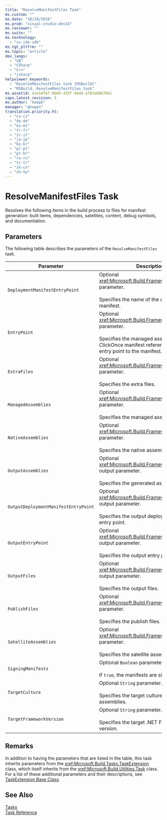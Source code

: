 ```yaml
---
title: "ResolveManifestFiles Task"
ms.custom: ""
ms.date: "10/19/2016"
ms.prod: "visual-studio-dev14"
ms.reviewer: ""
ms.suite: ""
ms.technology: 
  - "vs-ide-sdk"
ms.tgt_pltfrm: ""
ms.topic: "article"
dev_langs: 
  - "VB"
  - "CSharp"
  - "C++"
  - "jsharp"
helpviewer_keywords: 
  - "ResolveManifestFiles task [MSBuild]"
  - "MSBuild, ResolveManifestFiles task"
ms.assetid: e1e14f67-9b69-433f-94d4-a783a68676b2
caps.latest.revision: 5
ms.author: "kempb"
manager: "ghogen"
translation.priority.ht: 
  - "cs-cz"
  - "de-de"
  - "es-es"
  - "fr-fr"
  - "it-it"
  - "ja-jp"
  - "ko-kr"
  - "pl-pl"
  - "pt-br"
  - "ru-ru"
  - "tr-tr"
  - "zh-cn"
  - "zh-tw"
---
```

# ResolveManifestFiles Task
Resolves the following items in the build process to files for manifest generation: built items, dependencies, satellites, content, debug symbols, and documentation.  
  
## Parameters  
 The following table describes the parameters of the `ResolveManifestFiles` task.  
  
|Parameter|Description|  
|---------------|-----------------|  
|`DeploymentManifestEntryPoint`|Optional <xref:Microsoft.Build.Framework.ITaskItem> parameter.<br /><br /> Specifies the name of the deployment manifest.|  
|`EntryPoint`|Optional <xref:Microsoft.Build.Framework.ITaskItem> parameter.<br /><br /> Specifies the managed assembly or ClickOnce manifest reference that is the entry point to the manifest.|  
|`ExtraFiles`|Optional <xref:Microsoft.Build.Framework.ITaskItem>`[]` parameter.<br /><br /> Specifies the extra files.|  
|`ManagedAssemblies`|Optional <xref:Microsoft.Build.Framework.ITaskItem>`[]` parameter.<br /><br /> Specifies the managed assemblies.|  
|`NativeAssemblies`|Optional <xref:Microsoft.Build.Framework.ITaskItem>`[]` parameter.<br /><br /> Specifies the native assemblies.|  
|`OutputAssemblies`|Optional <xref:Microsoft.Build.Framework.ITaskItem>`[]` output parameter.<br /><br /> Specifies the generated assemblies.|  
|`OutputDeploymentManifestEntryPoint`|Optional <xref:Microsoft.Build.Framework.ITaskItem> output parameter.<br /><br /> Specifies the output deployment manifest entry point.|  
|`OutputEntryPoint`|Optional <xref:Microsoft.Build.Framework.ITaskItem> output parameter.<br /><br /> Specifies the output entry point.|  
|`OutputFiles`|Optional <xref:Microsoft.Build.Framework.ITaskItem>`[]` output parameter.<br /><br /> Specifies the output files.|  
|`PublishFiles`|Optional <xref:Microsoft.Build.Framework.ITaskItem>`[]` parameter.<br /><br /> Specifies the publish files.|  
|`SatelliteAssemblies`|Optional <xref:Microsoft.Build.Framework.ITaskItem>`[]` parameter.<br /><br /> Specifies the satellite assemblies.|  
|`SigningManifests`|Optional `Boolean` parameter.<br /><br /> If `true`, the manifests are signed.|  
|`TargetCulture`|Optional `String` parameter.<br /><br /> Specifies the target culture for satellite assemblies.|  
|`TargetFrameworkVersion`|Optional `String` parameter.<br /><br /> Specifies the target .NET Framework version.|  
  
## Remarks  
 In addition to having the parameters that are listed in the table, this task inherits parameters from the <xref:Microsoft.Build.Tasks.TaskExtension> class, which itself inherits from the <xref:Microsoft.Build.Utilities.Task> class. For a list of these additional parameters and their descriptions, see [TaskExtension Base Class](../reference/taskextension-base-class.md).  
  
## See Also  
 [Tasks](../reference/msbuild-tasks.md)   
 [Task Reference](../reference/msbuild-task-reference.md)
